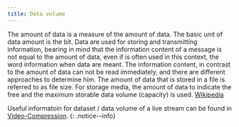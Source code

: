 ```yaml
---
title: Data volume
---
```


The amount of data is a measure of the amount of data. The basic unit of data amount is the bit. Data are used
for storing and transmitting information, bearing in mind that the information content of a message is not
equal to the amount of data, even if is often used in this context, the word information when data are meant.
The information content, in contrast to the amount of data can not be read immediately, and there are different
approaches to determine him. The amount of data that is stored in a file is referred to as file size. For storage
media, the amount of data to indicate the free and the maximum storable data volume (capacity) is used.
<a href="https://de.wikipedia.org/wiki/Datenmenge" target="_blank">Wikipedia</a> 

Useful informatoin for dataset / data volume of a live stream can be found in [Video-Compression](video-compression.html).
{: .notice--info}